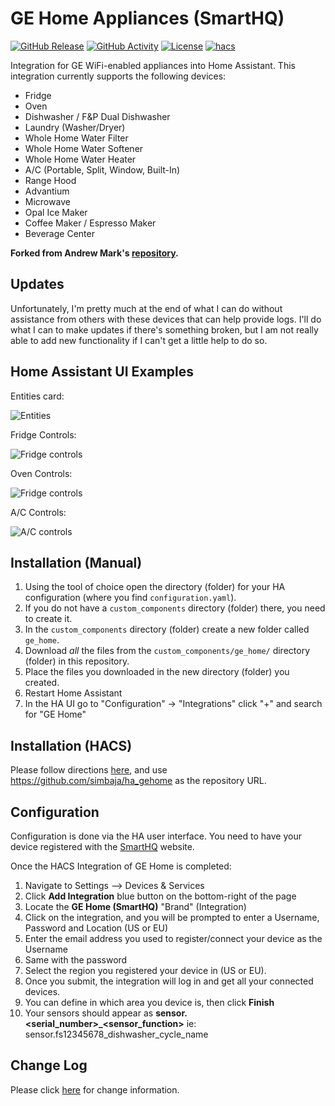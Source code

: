# GE Home Appliances (SmartHQ)

[![GitHub Release][releases-shield]][releases]
[![GitHub Activity][commits-shield]][commits]
[![License][license-shield]](LICENSE)
[![hacs][hacsbadge]][hacs]

Integration for GE WiFi-enabled appliances into Home Assistant.  This integration currently supports the following devices:

- Fridge
- Oven
- Dishwasher / F&P Dual Dishwasher 
- Laundry (Washer/Dryer)
- Whole Home Water Filter
- Whole Home Water Softener
- Whole Home Water Heater
- A/C (Portable, Split, Window, Built-In)
- Range Hood
- Advantium
- Microwave
- Opal Ice Maker
- Coffee Maker / Espresso Maker
- Beverage Center

**Forked from Andrew Mark's [repository](https://github.com/ajmarks/ha_components).**
## Updates

Unfortunately, I'm pretty much at the end of what I can do without assistance from others with these devices that can help provide logs.  I'll do what I can to make updates if there's something broken, but I am not really able to add new functionality if I can't get a little help to do so.

## Home Assistant UI Examples 
Entities card:

![Entities](https://raw.githubusercontent.com/simbaja/ha_components/master/img/appliance_entities.png)

Fridge Controls:

![Fridge controls](https://raw.githubusercontent.com/simbaja/ha_components/master/img/fridge_control.png)

Oven Controls:

![Fridge controls](https://raw.githubusercontent.com/simbaja/ha_components/master/img/oven_controls.png)

A/C Controls:

![A/C controls](https://raw.githubusercontent.com/simbaja/ha_components/master/img/ac_controls.png)

## Installation (Manual)

1. Using the tool of choice open the directory (folder) for your HA configuration (where you find `configuration.yaml`).
2. If you do not have a `custom_components` directory (folder) there, you need to create it.
3. In the `custom_components` directory (folder) create a new folder called `ge_home`.
4. Download _all_ the files from the `custom_components/ge_home/` directory (folder) in this repository.
5. Place the files you downloaded in the new directory (folder) you created.
6. Restart Home Assistant
7. In the HA UI go to "Configuration" -> "Integrations" click "+" and search for "GE Home"

## Installation (HACS)

Please follow directions [here](https://hacs.xyz/docs/faq/custom_repositories/), and use https://github.com/simbaja/ha_gehome as the repository URL.

## Configuration

Configuration is done via the HA user interface. You need to have your device registered with the [SmartHQ](https://www.geappliances.com/connect) website.

Once the HACS Integration of GE Home is completed:

1. Navigate to Settings --> Devices & Services
2. Click **Add Integration** blue button on the bottom-right of the page
3. Locate the **GE Home (SmartHQ)** "Brand" (Integration)
4. Click on the integration, and you will be prompted to enter a Username, Password and Location (US or EU)
5. Enter the email address you used to register/connect your device as the Username
6. Same with the password
7. Select the region you registered your device in (US or EU).
8. Once you submit, the integration will log in and get all your connected devices.
9. You can define in which area you device is, then click **Finish**
10. Your sensors should appear as **sensor.<serial_number>_<sensor_function>**
    ie: sensor.fs12345678_dishwasher_cycle_name

## Change Log

Please click [here](CHANGELOG.md) for change information.

[commits-shield]: https://img.shields.io/github/commit-activity/y/simbaja/ha_gehome.svg?style=for-the-badge
[commits]: https://github.com/simbaja/ha_gehome/commits/master
[hacs]: https://github.com/custom-components/hacs
[hacsbadge]: https://img.shields.io/badge/HACS-Custom-orange.svg?style=for-the-badge
[license-shield]: https://img.shields.io/github/license/simbaja/ha_gehome.svg?style=for-the-badge
[maintenance-shield]: https://img.shields.io/badge/maintainer-Jack%20Simbach%20%40simbaja-blue.svg?style=for-the-badge
[releases-shield]: https://img.shields.io/github/release/simbaja/ha_gehome.svg?style=for-the-badge
[releases]: https://github.com/simbaja/ha_gehome/releases
